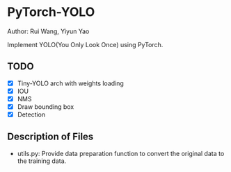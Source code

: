 # PyTorch-YOLO

Author: Rui Wang, Yiyun Yao

Implement YOLO(You Only Look Once) using PyTorch.

## TODO
- [x] Tiny-YOLO arch with weights loading
- [x] IOU
- [x] NMS
- [x] Draw bounding box
- [x] Detection

## Description of Files

- utils.py: Provide data preparation function to convert the original data to the training data.

